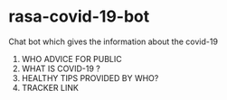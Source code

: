 # rasa-covid-19-bot
Chat bot which gives the information about the covid-19
  1) WHO ADVICE FOR PUBLIC
  2) WHAT IS COVID-19 ?
  3) HEALTHY TIPS PROVIDED BY WHO?
  4) TRACKER LINK
